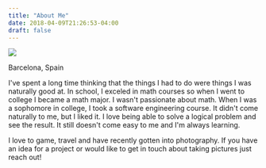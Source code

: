 ```yaml
---
title: "About Me"
date: 2018-04-09T21:26:53-04:00
draft: false
---
```

<link href="/styles/common.css" rel="stylesheet">

<div class="content-shadow-container">
    <img src="https://imagizer.imageshack.com/v2/640x480q90/922/N6Z2se.jpg"/>
</div>

<div class="content-description-container">
    <p>Barcelona, Spain</p>
</div>

<div class="content-description-container">
    <p>I've spent a long time thinking that the things I had to do were things I was naturally good at. In school, I exceled in math courses so when I went to college I became a math major. I wasn't passionate about math. When I was a sophomore in college, I took a software engineering course. It didn't come naturally to me, but I liked it. I love being able to solve a logical problem and see the result. It still doesn't come easy to me and I'm always learning. </p>
    <p>I love to game, travel and have recently gotten into photography. If you have an idea for a project or would like to get in touch about taking pictures just reach out!</p>
</div>
